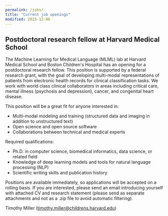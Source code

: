 ```yaml
---
permalink: /jobs/
title: "Current job openings"
modified: 2023-12-06
---
```


## Postdoctoral research fellow at Harvard Medical School
The Machine Learning for Medical Language (MLML) lab at Harvard Medical School and Boston Children's Hospital has an opening for a postdoctoral research fellow. This position is supported by a federal research grant, with the goal of developing multi-modal representations of patients from electronic health records for clinical classification tasks. We work with world class clinical collaborators in areas including critical care, mental illness (psychosis and depression), cancer, and congenital heart disease.
 
This position will be a great fit for anyone interested in:
 - Multi-modal modeling and training (structured data and imaging in addition to unstructured text)
 - Open science and open source software
 - Collaborations between technical and medical experts

Required qualifications:
 - Ph.D. in computer science, biomedical informatics, data science, or related field
 - Knowledge of deep learning models and tools for natural language processing (NLP)
 - Scientific writing skills and publication history
 
Positions are available immediately, so applications will be accepted on a rolling basis. If you are interested, please send an email introducing yourself with attached CV and research statement (please send as separate attachments and not as a .zip file to avoid automatic filtering).
 
Timothy Miller (timothy.miller@childrens.harvard.edu)